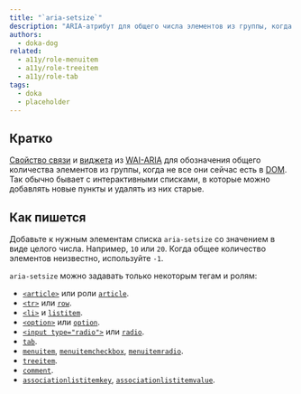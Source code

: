 ```yaml
---
title: "`aria-setsize`"
description: "ARIA-атрибут для общего числа элементов из группы, когда не все они есть сейчас на странице."
authors:
  - doka-dog
related:
  - a11y/role-menuitem
  - a11y/role-treeitem
  - a11y/role-tab
tags:
  - doka
  - placeholder
---
```


## Кратко

[Свойство связи](/a11y/aria-attrs/#atributy-svyazi) и [виджета](/a11y/aria-attrs/#atributy-vidzhetov) из [WAI-ARIA](/a11y/aria-intro/#specifikaciya) для обозначения общего количества элементов из группы, когда не все они сейчас есть в [DOM](/js/dom/). Так обычно бывает с интерактивными списками, в которые можно добавлять новые пункты и удалять из них старые.

## Как пишется

Добавьте к нужным элементам списка `aria-setsize` со значением в виде целого числа. Например, `10` или `20`. Когда общее количество элементов неизвестно, используйте `-1`.

`aria-setsize` можно задавать только некоторым тегам и ролям:

- [`<article>`](/html/article/) или роли [`article`](/a11y/role-article/).
- [`<tr>`](/html/tables/#tr) или [`row`](/a11y/role-row/).
- [`<li>`](/html/li/) и [`listitem`](/a11y/role-listitem/).
- [`<option>`](/html/option/) или [`option`](/a11y/role-option/).
- [`<input type="radio">`](/html/input/#type) или [`radio`](/a11y/role-radio/).
- [`tab`](/a11y/role-tab/).
- [`menuitem`](/a11y/role-menuitem/), [`menuitemcheckbox`](/a11y/role-menuitemcheckbox/), [`menuitemradio`](/a11y/role-menuitemradio/).
- [`treeitem`](/a11y/role-treeitem/).
- [`comment`](/a11y/role-comment/).
- [`associationlistitemkey`](/a11y/role-associationlistitemkey/), [`associationlistitemvalue`](/a11y/role-associationlistitemvalue/).
